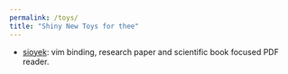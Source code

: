 ```yaml
---
permalink: /toys/
title: "Shiny New Toys for thee"
---
```


- [sioyek][sioyek_link]: vim binding, research paper and scientific book focused PDF reader.

[sioyek_link]: https://sioyek.info
